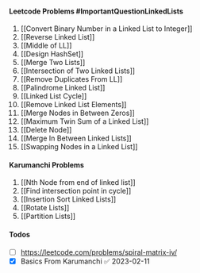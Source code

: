 #### Leetcode Problems #ImportantQuestionLinkedLists 
1) [[Convert Binary Number in a Linked List to Integer]]
2) [[Reverse Linked List]]
3) [[Middle of LL]]
4) [[Design HashSet]]
5) [[Merge Two Lists]]
6) [[Intersection of Two Linked Lists]]
7) [[Remove Duplicates From LL]]
8) [[Palindrome Linked List]]
9) [[Linked List Cycle]]
10) [[Remove Linked List Elements]]
11) [[Merge Nodes in Between Zeros]]
12) [[Maximum Twin Sum of a Linked List]]
13) [[Delete Node]]
14) [[Merge In Between Linked Lists]]
15) [[Swapping Nodes in a Linked List]]

#### Karumanchi Problems
1) [[Nth Node from end of linked list]]
2) [[Find intersection point in cycle]]
3) [[Insertion Sort Linked Lists]]
4) [[Rotate Lists]]
5) [[Partition Lists]]

#### Todos
- [ ] https://leetcode.com/problems/spiral-matrix-iv/
- [x] Basics From Karumanchi ✅ 2023-02-11